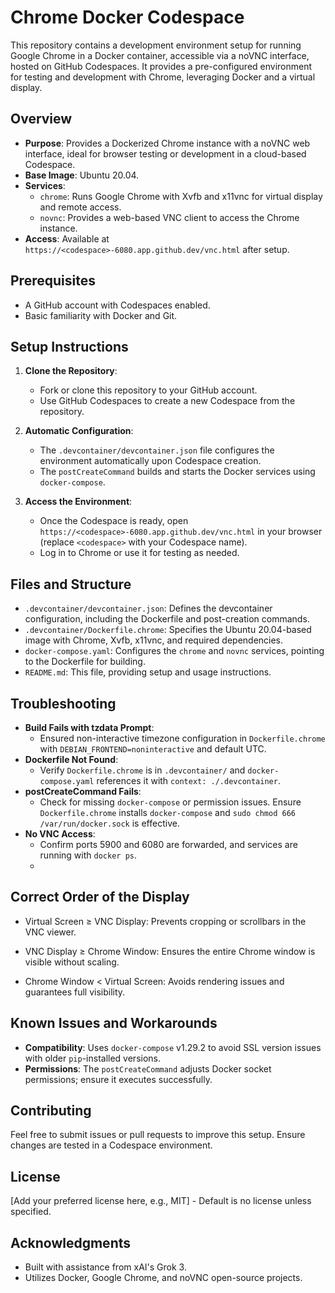 # Chrome Docker Codespace

This repository contains a development environment setup for running Google Chrome in a Docker container, accessible via a noVNC interface, hosted on GitHub Codespaces. It provides a pre-configured environment for testing and development with Chrome, leveraging Docker and a virtual display.

## Overview

- **Purpose**: Provides a Dockerized Chrome instance with a noVNC web interface, ideal for browser testing or development in a cloud-based Codespace.
- **Base Image**: Ubuntu 20.04.
- **Services**: 
  - `chrome`: Runs Google Chrome with Xvfb and x11vnc for virtual display and remote access.
  - `novnc`: Provides a web-based VNC client to access the Chrome instance.
- **Access**: Available at `https://<codespace>-6080.app.github.dev/vnc.html` after setup.

## Prerequisites

- A GitHub account with Codespaces enabled.
- Basic familiarity with Docker and Git.

## Setup Instructions

1. **Clone the Repository**:
   - Fork or clone this repository to your GitHub account.
   - Use GitHub Codespaces to create a new Codespace from the repository.

2. **Automatic Configuration**:
   - The `.devcontainer/devcontainer.json` file configures the environment automatically upon Codespace creation.
   - The `postCreateCommand` builds and starts the Docker services using `docker-compose`.

3. **Access the Environment**:
   - Once the Codespace is ready, open `https://<codespace>-6080.app.github.dev/vnc.html` in your browser (replace `<codespace>` with your Codespace name).
   - Log in to Chrome or use it for testing as needed.

## Files and Structure

- `.devcontainer/devcontainer.json`: Defines the devcontainer configuration, including the Dockerfile and post-creation commands.
- `.devcontainer/Dockerfile.chrome`: Specifies the Ubuntu 20.04-based image with Chrome, Xvfb, x11vnc, and required dependencies.
- `docker-compose.yaml`: Configures the `chrome` and `novnc` services, pointing to the Dockerfile for building.
- `README.md`: This file, providing setup and usage instructions.

## Troubleshooting

- **Build Fails with tzdata Prompt**:
  - Ensured non-interactive timezone configuration in `Dockerfile.chrome` with `DEBIAN_FRONTEND=noninteractive` and default UTC.
- **Dockerfile Not Found**:
  - Verify `Dockerfile.chrome` is in `.devcontainer/` and `docker-compose.yaml` references it with `context: ./.devcontainer`.
- **postCreateCommand Fails**:
  - Check for missing `docker-compose` or permission issues. Ensure `Dockerfile.chrome` installs `docker-compose` and `sudo chmod 666 /var/run/docker.sock` is effective.
- **No VNC Access**:
  - Confirm ports 5900 and 6080 are forwarded, and services are running with `docker ps`.
  - 
##  Correct Order of the Display
- Virtual Screen ≥ VNC Display: Prevents cropping or scrollbars in the VNC viewer.

- VNC Display ≥ Chrome Window: Ensures the entire Chrome window is visible without scaling.

- Chrome Window < Virtual Screen: Avoids rendering issues and guarantees full visibility.

## Known Issues and Workarounds

- **Compatibility**: Uses `docker-compose` v1.29.2 to avoid SSL version issues with older `pip`-installed versions.
- **Permissions**: The `postCreateCommand` adjusts Docker socket permissions; ensure it executes successfully.

## Contributing

Feel free to submit issues or pull requests to improve this setup. Ensure changes are tested in a Codespace environment.

## License

[Add your preferred license here, e.g., MIT] - Default is no license unless specified.

## Acknowledgments

- Built with assistance from xAI's Grok 3.
- Utilizes Docker, Google Chrome, and noVNC open-source projects.
